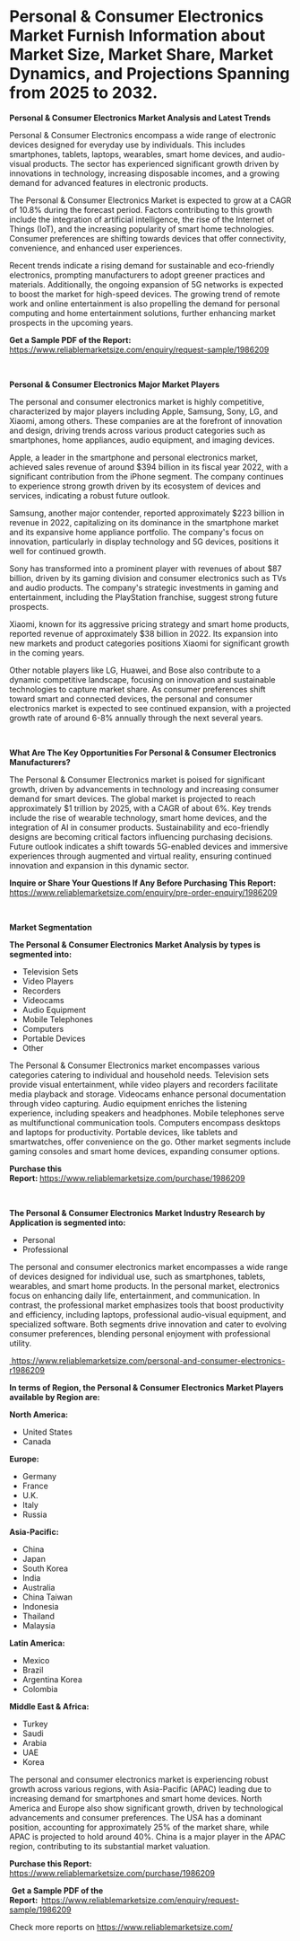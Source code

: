 <p><h1>Personal & Consumer Electronics Market Furnish Information about Market Size, Market Share, Market Dynamics, and Projections Spanning from 2025 to 2032.</h1></p><p><strong>Personal & Consumer Electronics Market Analysis and Latest Trends</strong></p>
<p><p>Personal & Consumer Electronics encompass a wide range of electronic devices designed for everyday use by individuals. This includes smartphones, tablets, laptops, wearables, smart home devices, and audio-visual products. The sector has experienced significant growth driven by innovations in technology, increasing disposable incomes, and a growing demand for advanced features in electronic products.</p><p>The Personal & Consumer Electronics Market is expected to grow at a CAGR of 10.8% during the forecast period. Factors contributing to this growth include the integration of artificial intelligence, the rise of the Internet of Things (IoT), and the increasing popularity of smart home technologies. Consumer preferences are shifting towards devices that offer connectivity, convenience, and enhanced user experiences.</p><p>Recent trends indicate a rising demand for sustainable and eco-friendly electronics, prompting manufacturers to adopt greener practices and materials. Additionally, the ongoing expansion of 5G networks is expected to boost the market for high-speed devices. The growing trend of remote work and online entertainment is also propelling the demand for personal computing and home entertainment solutions, further enhancing market prospects in the upcoming years.</p></p>
<p><strong>Get a Sample PDF of the Report:&nbsp;</strong> <a href="https://www.reliablemarketsize.com/enquiry/request-sample/1986209?utm_campaign=3460&utm_medium=2&utm_source=Github&utm_content=ia&utm_term=06042025&utm_id=personal-consumer-electronics">https://www.reliablemarketsize.com/enquiry/request-sample/1986209</a></p>
<p>&nbsp;</p>
<p><strong>Personal & Consumer Electronics Major Market Players</strong></p>
<p><p>The personal and consumer electronics market is highly competitive, characterized by major players including Apple, Samsung, Sony, LG, and Xiaomi, among others. These companies are at the forefront of innovation and design, driving trends across various product categories such as smartphones, home appliances, audio equipment, and imaging devices.</p><p>Apple, a leader in the smartphone and personal electronics market, achieved sales revenue of around $394 billion in its fiscal year 2022, with a significant contribution from the iPhone segment. The company continues to experience strong growth driven by its ecosystem of devices and services, indicating a robust future outlook.</p><p>Samsung, another major contender, reported approximately $223 billion in revenue in 2022, capitalizing on its dominance in the smartphone market and its expansive home appliance portfolio. The company's focus on innovation, particularly in display technology and 5G devices, positions it well for continued growth.</p><p>Sony has transformed into a prominent player with revenues of about $87 billion, driven by its gaming division and consumer electronics such as TVs and audio products. The company's strategic investments in gaming and entertainment, including the PlayStation franchise, suggest strong future prospects.</p><p>Xiaomi, known for its aggressive pricing strategy and smart home products, reported revenue of approximately $38 billion in 2022. Its expansion into new markets and product categories positions Xiaomi for significant growth in the coming years.</p><p>Other notable players like LG, Huawei, and Bose also contribute to a dynamic competitive landscape, focusing on innovation and sustainable technologies to capture market share. As consumer preferences shift toward smart and connected devices, the personal and consumer electronics market is expected to see continued expansion, with a projected growth rate of around 6-8% annually through the next several years.</p></p>
<p>&nbsp;</p>
<p><strong>What Are The Key Opportunities For Personal & Consumer Electronics Manufacturers?</strong></p>
<p><p>The Personal & Consumer Electronics market is poised for significant growth, driven by advancements in technology and increasing consumer demand for smart devices. The global market is projected to reach approximately $1 trillion by 2025, with a CAGR of about 6%. Key trends include the rise of wearable technology, smart home devices, and the integration of AI in consumer products. Sustainability and eco-friendly designs are becoming critical factors influencing purchasing decisions. Future outlook indicates a shift towards 5G-enabled devices and immersive experiences through augmented and virtual reality, ensuring continued innovation and expansion in this dynamic sector.</p></p>
<p><strong>Inquire or Share Your Questions If Any Before Purchasing This Report:</strong> <a href="https://www.reliablemarketsize.com/enquiry/pre-order-enquiry/1986209?utm_campaign=3460&utm_medium=2&utm_source=Github&utm_content=ia&utm_term=06042025&utm_id=personal-consumer-electronics">https://www.reliablemarketsize.com/enquiry/pre-order-enquiry/1986209</a></p>
<p>&nbsp;</p>
<p><strong>Market Segmentation</strong></p>
<p><strong>The Personal & Consumer Electronics Market Analysis by types is segmented into:</strong></p>
<p><ul><li>Television Sets</li><li>Video Players</li><li>Recorders</li><li>Videocams</li><li>Audio Equipment</li><li>Mobile Telephones</li><li>Computers</li><li>Portable Devices</li><li>Other</li></ul></p>
<p><p>The Personal & Consumer Electronics market encompasses various categories catering to individual and household needs. Television sets provide visual entertainment, while video players and recorders facilitate media playback and storage. Videocams enhance personal documentation through video capturing. Audio equipment enriches the listening experience, including speakers and headphones. Mobile telephones serve as multifunctional communication tools. Computers encompass desktops and laptops for productivity. Portable devices, like tablets and smartwatches, offer convenience on the go. Other market segments include gaming consoles and smart home devices, expanding consumer options.</p></p>
<p><strong>Purchase this Report:&nbsp;</strong><a href="https://www.reliablemarketsize.com/purchase/1986209?utm_campaign=3460&utm_medium=2&utm_source=Github&utm_content=ia&utm_term=06042025&utm_id=personal-consumer-electronics">https://www.reliablemarketsize.com/purchase/1986209</a></p>
<p>&nbsp;</p>
<p><strong>The Personal & Consumer Electronics Market Industry Research by Application is segmented into:</strong></p>
<p><ul><li>Personal</li><li>Professional</li></ul></p>
<p><p>The personal and consumer electronics market encompasses a wide range of devices designed for individual use, such as smartphones, tablets, wearables, and smart home products. In the personal market, electronics focus on enhancing daily life, entertainment, and communication. In contrast, the professional market emphasizes tools that boost productivity and efficiency, including laptops, professional audio-visual equipment, and specialized software. Both segments drive innovation and cater to evolving consumer preferences, blending personal enjoyment with professional utility.</p></p>
<p><a href="https://www.reliablemarketsize.com/personal-and-consumer-electronics-r1986209?utm_campaign=3460&utm_medium=2&utm_source=Github&utm_content=ia&utm_term=06042025&utm_id=personal-consumer-electronics">&nbsp;https://www.reliablemarketsize.com/personal-and-consumer-electronics-r1986209</a></p>
<p><strong>In terms of Region, the Personal & Consumer Electronics Market Players available by Region are:</strong></p>
<p>
    <p> <strong> North America: </strong>
        <ul>
            <li>United States</li>
            <li>Canada</li>
        </ul>
        </p> 
    <p> <strong> Europe: </strong>
        <ul>
            <li>Germany</li>
            <li>France</li>
            <li>U.K.</li>
            <li>Italy</li>
            <li>Russia</li>
        </ul>
        </p> 
    <p> <strong> Asia-Pacific: </strong>
        <ul>
            <li>China</li>
            <li>Japan</li>
            <li>South Korea</li>
            <li>India</li>
            <li>Australia</li>
            <li>China Taiwan</li>
            <li>Indonesia</li>
            <li>Thailand</li>
            <li>Malaysia</li>
        </ul>
        </p> 
    <p> <strong> Latin America: </strong>
        <ul>
            <li>Mexico</li>
            <li>Brazil</li>
            <li>Argentina Korea</li>
            <li>Colombia</li>
        </ul>
        </p> 
    <p> <strong> Middle East & Africa: </strong>
        <ul>
            <li>Turkey</li>
            <li>Saudi</li>
            <li>Arabia</li>
            <li>UAE</li>
            <li>Korea</li>
        </ul>
    </p>
    </p>
<p><p>The personal and consumer electronics market is experiencing robust growth across various regions, with Asia-Pacific (APAC) leading due to increasing demand for smartphones and smart home devices. North America and Europe also show significant growth, driven by technological advancements and consumer preferences. The USA has a dominant position, accounting for approximately 25% of the market share, while APAC is projected to hold around 40%. China is a major player in the APAC region, contributing to its substantial market valuation.</p></p>
<p><strong>Purchase this Report: </strong><a href="https://www.reliablemarketsize.com/purchase/1986209?utm_campaign=3460&utm_medium=2&utm_source=Github&utm_content=ia&utm_term=06042025&utm_id=personal-consumer-electronics">https://www.reliablemarketsize.com/purchase/1986209</a></p>
<p>&nbsp;<strong>Get a Sample PDF of the Report:&nbsp;&nbsp;</strong><a href="https://www.reliablemarketsize.com/enquiry/request-sample/1986209?utm_campaign=3460&utm_medium=2&utm_source=Github&utm_content=ia&utm_term=06042025&utm_id=personal-consumer-electronics">https://www.reliablemarketsize.com/enquiry/request-sample/1986209</a></p>
<p><strong></strong></p>
<p>Check more reports on <a href="https://www.reliablemarketsize.com/?utm_campaign=3460&utm_medium=2&utm_source=Github&utm_content=ia&utm_term=06042025&utm_id=personal-consumer-electronics">https://www.reliablemarketsize.com/</a></p>